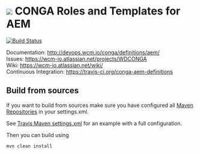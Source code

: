 <img src="http://wcm.io/images/favicon-16@2x.png"/> CONGA Roles and Templates for AEM
======
[![Build Status](https://travis-ci.org/conga-aem-definitions.png?branch=develop)](https://travis-ci.org/conga-aem-definitions)

Documentation: http://devops.wcm.io/conga/definitions/aem/<br/>
Issues: https://wcm-io.atlassian.net/projects/WDCONGA<br/>
Wiki: https://wcm-io.atlassian.net/wiki/<br/>
Continuous Integration: https://travis-ci.org/conga-aem-definitions


## Build from sources

If you want to build from sources make sure you have configured all [Maven Repositories](http://devops.wcm.io/maven.html) in your settings.xml.

See [Travis Maven settings.xml](https://github.com/conga-aem-definitions/blob/master/.travis.maven-settings.xml) for an example with a full configuration.

Then you can build using

```
mvn clean install
```
